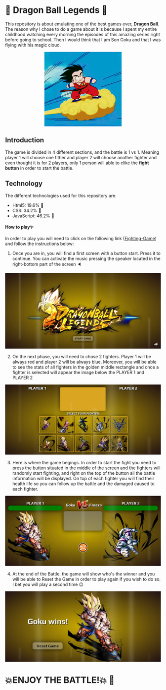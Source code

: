 # :fist_right: Dragon Ball Legends :fist_left:

This repository is about emulating one of the best games ever, **Dragon Ball**. The reason why I chose to do a game about it is because I spent my entire childhood watching every morning the episodes of this amazing series right before going to school. Then I would think that I am Son Goku and that I was flying with his magic cloud. 
<p align="center">
    <img src="./img/gif/magicCloud.gif">
</p>

## Introduction

The game is divided in 4 different sections, and the battle is 1 vs 1. Meaning player 1 will choose one fither and player 2 will choose another fighter and even thought it is for 2 players, only 1 person will able to clikc the **fight button** in order to start the battle.

## Technology

The different technologies used for this repository are: 
* Html5: 19.6% :white_square_button:
* CSS: 34.2% :diamond_shape_with_a_dot_inside:
* JavaScript: 46.2% :microscope:

#### How to play:sparkles:

In order to play you will need to click on the following link ([Fighting-Game](https://diegogb-08.github.io/Fighting-Game/ "Fighting-Game")) and follow the instructions below: 

1. Once you are in, you will find a first screen with a button start. Press it to continue. You can activate the music pressing the speaker located in the right-bottom part of the screen :speaker:
<p align="center">
    <img src="./img/startG.jpg">
</p>

2. On the next phase, you will need to chose 2 fighters. Player 1 will be always red and player 2 will be always blue. Moreover, you will be able to see the stats of all fighters in the golden middle rectangle and once a fighter is selected will appear the image below the PLAYER 1 and PLAYER 2
<p align="center">
    <img src="./img/select.jpg">
</p>

3. Here is where the game begings. In order to start the fight you need to press the button situated in the middle of the screen and the fighters will randomly start fighting, and right on the top of the button all the battle information will be displayed. On top of each fighter you will find their health life so you can follow up the battle and the damaged caused to each fighter.
<p align="center">
    <img src="./img/fightB.jpg">
</p>

4. At the end of the Battle, the game will show who's the winner and you will be able to Reset the Game in order to play again if you wish to do so. I bet you will play a second time :wink:
<p align="center">
    <img src="./img/winnerR.jpg">
</p>

# :boom:ENJOY THE BATTLE!:boom: :muscle:

